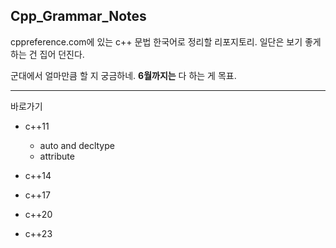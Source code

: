 Cpp_Grammar_Notes
-------------------

cppreference.com에 있는 c++ 문법 한국어로 정리할 리포지토리.
일단은 보기 좋게 하는 건 집어 던진다.

군대에서 얼마만큼 할 지 궁금하네.
**6월까지는** 다 하는 게 목표.

----
바로가기

* c++11
  * auto and decltype
  * attribute

* c++14

* c++17

* c++20

* c++23
